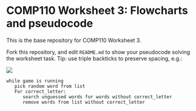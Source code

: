 # COMP110 Worksheet 3: Flowcharts and pseudocode

This is the base repository for COMP110 Worksheet 3.

Fork this repository, and edit `README.md` to show your pseudocode solving the worksheet task. Tip: use triple backticks to preserve spacing, e.g.:

![](https://github.com/Tosh-Jompson/comp110-worksheet-3/blob/master/F4%20Hack%20Game%20Flow%20Chart.PNG)

```
while game is running
   pick random word from list
   For correct_letter:
      search unguessed words for words without correct_letter
      remove words from list without correct_letter
```
